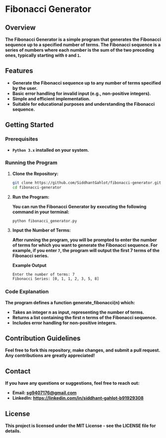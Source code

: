 # **Fibonacci Generator**

## **Overview**
**The Fibonacci Generator is a simple program that generates the Fibonacci sequence up to a specified number of terms. The Fibonacci sequence is a series of numbers where each number is the sum of the two preceding ones, typically starting with `0` and `1`.**

## **Features**
- **Generate the Fibonacci sequence up to any number of terms specified by the user.**
- **Basic error handling for invalid input (e.g., non-positive integers).**
- **Simple and efficient implementation.**
- **Suitable for educational purposes and understanding the Fibonacci sequence.**

## **Getting Started**

### **Prerequisites**
- **`Python 3.x` installed on your system.**

### **Running the Program**
1. **Clone the Repository:**

   ```bash
   git clone https://github.com/SiddhantGahlot/fibonacci-generator.git
   cd fibonacci-generator
2. **Run the Program:**

   **You can run the Fibonacci Generator by executing the following command in your terminal:**
 
       python fibonacci_generator.py

3. **Input the Number of Terms:**

   **After running the program, you will be prompted to enter the number of terms for which you want to generate the Fibonacci sequence. For example, if you enter `7`, the program will 
   output the first 7 terms of the Fibonacci series.**

   **Example Output**
   ```bash 
   Enter the number of terms: 7
   Fibonacci Series: [0, 1, 1, 2, 3, 5, 8]

### **Code Explanation**
**The program defines a function generate_fibonacci(n) which:**
- **Takes an integer n as input, representing the number of terms.**
- **Returns a list containing the first n terms of the Fibonacci sequence.**
- **Includes error handling for non-positive integers.**

## **Contribution Guidelines** 
**Feel free to fork this repository, make changes, and submit a pull request. Any contributions are greatly appreciated!**

## **Contact** 
**If you have any questions or suggestions, feel free to reach out:**
- **Email: sg9407176@gmail.com**
- **LinkedIn: https://linkedin.com/in/siddhant-gahlot-b91929308**

## **License**
**This project is licensed under the MIT License - see the LICENSE file for details.**
